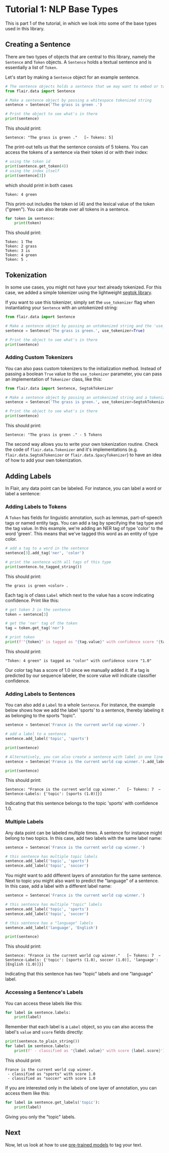 # Tutorial 1: NLP Base Types

This is part 1 of the tutorial, in which we look into some of the base types used in this library.

## Creating a Sentence

There are two types of objects that are central to this library, namely the `Sentence` and `Token` objects. A
`Sentence` holds a textual sentence and is essentially a list of `Token`.

Let's start by making a `Sentence` object for an example sentence.

```python
# The sentence objects holds a sentence that we may want to embed or tag
from flair.data import Sentence

# Make a sentence object by passing a whitespace tokenized string
sentence = Sentence('The grass is green .')

# Print the object to see what's in there
print(sentence)
```

This should print:

```console
Sentence: "The grass is green ."   [− Tokens: 5]
```

The print-out tells us that the sentence consists of 5 tokens.
You can access the tokens of a sentence via their token id or with their index:

```python
# using the token id
print(sentence.get_token(4))
# using the index itself
print(sentence[3])
```

which should print in both cases

```console
Token: 4 green
```

This print-out includes the token id (4) and the lexical value of the token ("green"). You can also iterate over all
tokens in a sentence.

```python
for token in sentence:
    print(token)
```

This should print:

```console
Token: 1 The
Token: 2 grass
Token: 3 is
Token: 4 green
Token: 5 .
```

## Tokenization

In some use cases, you might not have your text already tokenized. For this case, we added a simple tokenizer using the
lightweight [segtok library](https://pypi.org/project/segtok/). 

If you want to use this tokenizer, simply set the `use_tokenizer` flag when instantiating your `Sentence` with an untokenized string:

```python
from flair.data import Sentence

# Make a sentence object by passing an untokenized string and the 'use_tokenizer' flag
sentence = Sentence('The grass is green.', use_tokenizer=True)

# Print the object to see what's in there
print(sentence)
```


### Adding Custom Tokenizers

You can also pass custom tokenizers to the initialization method. Instead of passing a boolean `True` value to the `use_tokenizer` parameter, you can pass an implementation of `Tokenizer` class, like this:

```python
from flair.data import Sentence, SegtokTokenizer

# Make a sentence object by passing an untokenized string and a tokenizer
sentence = Sentence('The grass is green.', use_tokenizer=SegtokTokenizer())

# Print the object to see what's in there
print(sentence)
```

This should print:

```console
Sentence: "The grass is green ." - 5 Tokens
```

The second way allows you to write your own tokenization routine. Check the code of `flair.data.Tokenizer` and it's implementations (e.g. `flair.data.SegtokTokenizer` or `flair.data.SpacyTokenizer`) to have an idea of how to add your own tokenization.  

## Adding Labels

In Flair, any data point can be labeled. For instance, you can label a word or label a sentence:

### Adding Labels to Tokens

A `Token` has fields for linguistic annotation, such as lemmas, part-of-speech tags or named entity tags. You can
add a tag by specifying the tag type and the tag value. In this example, we're adding an NER tag of type 'color' to
the word 'green'. This means that we've tagged this word as an entity of type color.

```python
# add a tag to a word in the sentence
sentence[3].add_tag('ner', 'color')

# print the sentence with all tags of this type
print(sentence.to_tagged_string())
```

This should print:

```console
The grass is green <color> .
```

Each tag is of class `Label` which next to the value has a score indicating confidence. Print like this: 

```python
# get token 3 in the sentence 
token = sentence[3]

# get the 'ner' tag of the token
tag = token.get_tag('ner')

# print token
print(f'"{token}" is tagged as "{tag.value}" with confidence score "{tag.score}"')
```

This should print:

```console
"Token: 4 green" is tagged as "color" with confidence score "1.0"
```

Our color tag has a score of 1.0 since we manually added it. If a tag is predicted by our
sequence labeler, the score value will indicate classifier confidence.

### Adding Labels to Sentences

You can also add a `Label` to a whole `Sentence`.
For instance, the example below shows how we add the label 'sports' to a sentence, thereby labeling it
as belonging to the sports "topic".

```python
sentence = Sentence('France is the current world cup winner.')

# add a label to a sentence
sentence.add_label('topic', 'sports')

print(sentence)

# Alternatively, you can also create a sentence with label in one line
sentence = Sentence('France is the current world cup winner.').add_label('topic', 'sports')

print(sentence)
```

This should print: 

```console
Sentence: "France is the current world cup winner."   [− Tokens: 7  − Sentence-Labels: {'topic': [sports (1.0)]}]
```

Indicating that this sentence belongs to the topic 'sports' with confidence 1.0.

### Multiple Labels

Any data point can be labeled multiple times. A sentence for instance might belong to two topics. In this case, add two labels with the same label name:

```python
sentence = Sentence('France is the current world cup winner.')

# this sentence has multiple topic labels
sentence.add_label('topic', 'sports')
sentence.add_label('topic', 'soccer')
```

You might want to add different layers of annotation for the same sentence. Next to topic you might also want to predict the "language" of a sentence. In this case, add a label with a different label name: 

```python
sentence = Sentence('France is the current world cup winner.')

# this sentence has multiple "topic" labels
sentence.add_label('topic', 'sports')
sentence.add_label('topic', 'soccer')

# this sentence has a "language" labels
sentence.add_label('language', 'English')

print(sentence)
```

This should print: 

```console
Sentence: "France is the current world cup winner."   [− Tokens: 7  − Sentence-Labels: {'topic': [sports (1.0), soccer (1.0)], 'language': [English (1.0)]}]
```

Indicating that this sentence has two "topic" labels and one "language" label. 

### Accessing a Sentence's Labels

You can access these labels like this: 

```python
for label in sentence.labels:
    print(label)
```

Remember that each label is a `Label` object, so you can also access the label's `value` and `score` fields directly:

```python
print(sentence.to_plain_string())
for label in sentence.labels:
    print(f' - classified as "{label.value}" with score {label.score}')
```

This should print:

```console
France is the current world cup winner.
 - classified as "sports" with score 1.0
 - classified as "soccer" with score 1.0
```

If you are interested only in the labels of one layer of annotation, you can access them like this: 

```python
for label in sentence.get_labels('topic'):
    print(label)
```

Giving you only the "topic" labels.


## Next

Now, let us look at how to use [pre-trained models](/resources/docs/TUTORIAL_2_TAGGING.md) to tag your text.
